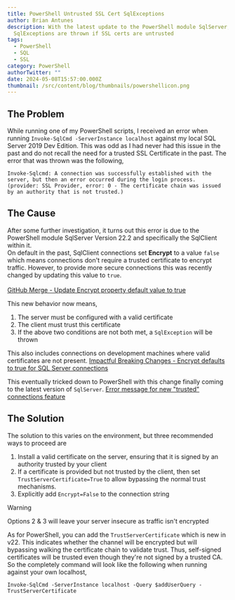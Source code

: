 ```yaml
---
title: PowerShell Untrusted SSL Cert SqlExceptions
author: Brian Antunes
description: With the latest update to the PowerShell module SqlServer,
  SqlExceptions are thrown if SSL certs are untrusted
tags:
  - PowerShell
  - SQL
  - SSL
category: PowerShell
authorTwitter: ""
date: 2024-05-08T15:57:00.000Z
thumbnail: /src/content/blog/thumbnails/powershellicon.png
---
```

## The Problem

While running one of my PowerShell scripts, I received an error when running `Invoke-SqlCmd -ServerInstance localhost` against my local SQL Server 2019 Dev Edition. This was odd as I had never had this issue in the past and do not recall the need for a trusted SSL Certificate in the past. The error that was thrown was the following,

```
Invoke-Sqlcmd: A connection was successfully established with the server, but then an error occurred during the login process. (provider: SSL Provider, error: 0 - The certificate chain was issued by an authority that is not trusted.)
```

## The Cause

After some further investigation, it turns out this error is due to the PowerShell module SqlServer Version 22.2 and specifically the SqlClient within it.\
On default in the past, SqlClient connections set **Encrypt** to a value `false` which means connections don't require a trusted certificate to encrypt traffic. However, to provide more secure connections this was recently changed by updating this value to `true`.\
\
[GitHub Merge - Update Encrypt property default value to true](https://github.com/dotnet/SqlClient/pull/1210)

This new behavior now means,
1. The server must be configured with a valid certificate
2. The client must trust this certificate
3. If the above two conditions are not both met, a `SqlException` will be thrown

This also includes connections on development machines where valid certificates are not present.
[Impactful Breaking Changes - Encrypt defaults to true for SQL Server connections](https://learn.microsoft.com/en-us/ef/core/what-is-new/ef-core-7.0/breaking-changes?tabs=v7#encrypt-defaults-to-true-for-sql-server-connections)

This eventually tricked down to PowerShell with this change finally coming to the latest version of `SqlServer`.
[Error message for new "trusted" connections feature](https://github.com/microsoft/SQLServerPSModule/issues/49)

## The Solution

The solution to this varies on the environment, but three recommended ways to proceed are
1. Install a valid certificate on the server, ensuring that it is signed by an authority trusted by your client
2. If a certificate is provided but not trusted by the client, then set `TrustServerCertificate=True` to allow bypassing the normal trust mechanisms.
3. Explicitly add `Encrypt=False` to the connection string

> [!WARNING]
> Options 2 & 3 will leave your server insecure as traffic isn't encrypted

As for PowerShell, you can add the `TrustServerCertificate` which is new in v22. This indicates whether the channel will be encrypted but will bypassing walking the certificate chain to validate trust. Thus, self-signed certificates will be trusted even though they're not signed by a trusted CA. So the completely command will look like the following when running against your own localhost,

`Invoke-SqlCmd -ServerInstance localhost -Query $addUserQuery -TrustServerCertificate`
